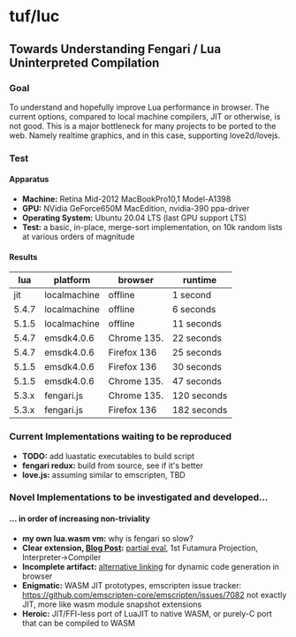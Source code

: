 # tuf/luc
## Towards Understanding Fengari / Lua Uninterpreted Compilation

### Goal
To understand and hopefully improve Lua performance in browser.
The current options, compared to local machine compilers, 
    JIT or otherwise, is not good.
This is a major bottleneck for many projects 
    to be ported to the web.
Namely realtime graphics, and in this case, 
    supporting love2d/lovejs.

### Test
#### Apparatus
- **Machine:** Retina Mid-2012 MacBookPro10,1 Model-A1398
- **GPU:** NVidia GeForce650M MacEdition, nvidia-390 ppa-driver
- **Operating System:** Ubuntu 20.04 LTS (last GPU support LTS)
- **Test:** a basic, in-place, merge-sort implementation,
    on 10k random lists at various orders of magnitude
#### Results
|**lua**|**platform**|**browser**|**runtime**|
|-------|------------|-----------|-----------|
|  jit  |localmachine|  offline  |  1 second |
| 5.4.7 |localmachine|  offline  |  6 seconds|
| 5.1.5 |localmachine|  offline  | 11 seconds|
| 5.4.7 | emsdk4.0.6 |Chrome 135.| 22 seconds|
| 5.4.7 | emsdk4.0.6 |Firefox 136| 25 seconds|
| 5.1.5 | emsdk4.0.6 |Firefox 136| 30 seconds|
| 5.1.5 | emsdk4.0.6 |Chrome 135.| 47 seconds|
| 5.3.x | fengari.js |Chrome 135.|120 seconds|
| 5.3.x | fengari.js |Firefox 136|182 seconds|

### Current Implementations waiting to be reproduced
- **TODO:** add luastatic executables to build script
- **fengari redux:** build from source, see if it's better
- **love.js:** assuming similar to emscripten, TBD

### Novel Implementations to be investigated and developed...
#### ... in order of increasing non-triviality
- **my own lua.wasm vm:** why is fengari so slow?
- **Clear extension, 
    [Blog Post](https://cfallin.org/blog/2024/08/28/weval/):** 
    [partial eval](https://github.com/bytecodealliance/weval), 
    1st Futamura Projection, Interpreter->Compiler
- **Incomplete artifact:** 
    [alternative linking](https://github.com/wingo/wasm-jit) 
    for dynamic code generation in browser
- **Enigmatic:** WASM JIT prototypes, emscripten issue tracker:
    https://github.com/emscripten-core/emscripten/issues/7082
    not exactly JIT, more like wasm module snapshot extensions
- **Heroic:** JIT/FFI-less port of LuaJIT to native WASM, 
    or purely-C port that can be compiled to WASM
